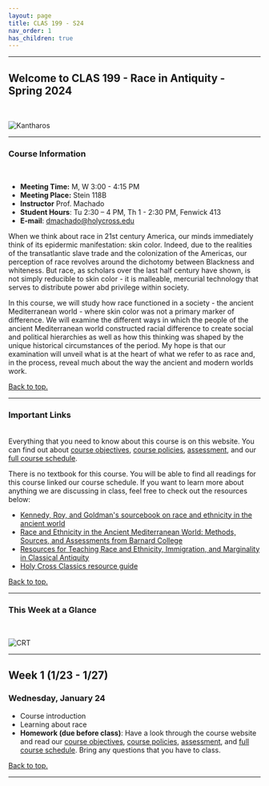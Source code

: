 ```yaml
---
layout: page
title: CLAS 199 - S24
nav_order: 1
has_children: true
---
```

***

## Welcome to CLAS 199 - Race in Antiquity - Spring 2024
&nbsp;

![Kantharos](https://blogger.googleusercontent.com/img/b/R29vZ2xl/AVvXsEi-M2k4azqI-PP-7FR7jek6b_IpW8RAEClADwfd9DKd52JAYJWnTGNuoKzGupm-DKX5U0R1yEhifG1uvIIYcoopsDfIlHfFnowm_jUjMSqlvmTKCTVe1VPgCpyIOXFjRJQTNGGMMxPK1OIArijwJsqvr_PSViqJ4N6Q0MVRAAmFXGgBkOmHyP_GHA/s320/Princeton%20Art%20Museum--Janiform%20Kantharos.png)

***

### Course Information
&nbsp;  
- **Meeting Time:** M, W 3:00 - 4:15 PM
- **Meeting Place:** Stein 118B
- **Instructor** Prof. Machado
- **Student Hours**: Tu 2:30 – 4 PM, Th 1 - 2:30 PM, Fenwick 413
- **E-mail**: dmachado@holycross.edu

When we think about race in 21st century America, our minds immediately think of its epidermic manifestation: skin color. Indeed, due to the realities of the transatlantic slave trade and the colonization of the Americas, our perception of race revolves around the dichotomy between Blackness and whiteness. But race, as scholars over the last half century have shown, is not simply reducible to skin color - it is malleable, mercurial technology that serves to distribute power abd privilege within society.

In this course, we will study how race functioned in a society - the ancient Mediterranean world - where skin color was not a primary marker of difference. We will examine the different ways in which the people of the ancient Mediterranean world constructed racial difference to create social and political hierarchies as well as how this thinking was shaped by the unique historical circumstances of the period. My hope is that our examination will unveil what  is at the heart of what we refer to as race and, in the process, reveal much about the way the ancient and modern worlds work.

[Back to top.](#top)

***

### Important Links
&nbsp;  
Everything that you need to know about this course is on this website. You can find out about [course objectives](https://dominicmachado.github.io/course-objectives-clas199-s24), [course policies](https://dominicmachado.github.io/course-policies-clas199-s24), [assessment](https://dominicmachado.github.io/assessment-clas199-s24), and our [full course schedule](https://dominicmachado.github.io/schedule-clas199-s24). 

There is no textbook for this course. You will be able to find all readings for this course linked our course schedule. If you want to learn more about anything we are discussing in class, feel free to check out the resources below:
- [Kennedy, Roy, and Goldman's sourcebook on race and ethnicity in the ancient world](https://drive.google.com/file/d/1W2mDquBzVIO9CS8zONornrroleLJhrCd/view?usp=share_link)
- [Race and Ethnicity in the Ancient Mediterranean World: Methods, Sources, and Assessments from Barnard College](https://classics.barnard.edu/race-and-ethnicity-ancient-mediterranean-world-methods-sources-and-assessments)
- [Resources for Teaching Race and Ethnicity, Immigration, and Marginality in Classical Antiquity](https://rfkclassics.blogspot.com/p/teaching-race-and-ethnicity.html)
- [Holy Cross Classics resource guide](https://libguides.holycross.edu/classics)

[Back to top.](#top)

***

### This Week at a Glance
&nbsp;  

![CRT](https://www.publicsource.org/wp-content/uploads/2022/02/AdobeStock_463610029-scaled.jpeg)

***
## Week 1 (1/23 - 1/27)

### Wednesday, January 24
- Course introduction
- Learning about race
- **Homework (due before class)**: Have a look through the course website and read our [course objectives](https://dominicmachado.github.io/course-objectives-clas199-s24), [course policies](https://dominicmachado.github.io/course-policies-clas199-s24), [assessment](https://dominicmachado.github.io/assessment-clas199-s24), and [full course schedule](https://dominicmachado.github.io/schedule-clas199-s24). Bring any questions that you have to class.

[Back to top.](#top)

***

